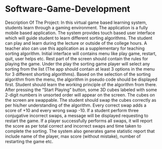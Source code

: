 # Software-Game-Development
Description Of The Project:
In this virtual game based learning system, students learn through a gaming environment. The application is a
fully mobile based application. The system provides touch based user interface which will guide student to learn
different sorting algorithms. The student can play and learn during the lecture or outside of the college hours. A
teacher also can use this application as a supplementary for teaching sorting algorithm.
Initial interface will contains menu like play game, restart, quit, user helps etc. Rest part of the screen should
contain the rules for playing the game. Under the play the sorting game player will select any sorting from the
list (The app should contain at least 3 options in the menu for 3 different shorting algorithms). Based on the
selection of the sorting algorithm from the menu, the algorithm in pseudo code should be displayed first. Student
should learn the working principle of the algorithm from there. After pressing the “Start Playing” button, some
3D cubes labeled with some 2-digit numbers in unsorted order will appear on the screen. The cubes on the screen
are swappable. The student should swap the cubes correctly as per his/her understanding of the algorithm. Every
correct swap adds a score of +10 and every wrong swap -10. If a student perform three conjugative incorrect
swaps, a message will be displayed requesting to restart the game. If a player successfully performs all swaps, it
will report the score as per total correct and incorrect swaps and time taken to complete the sorting. The system
also generates game statistic report that include name of the player, max score (without mistake), number of
restarting the game etc.
